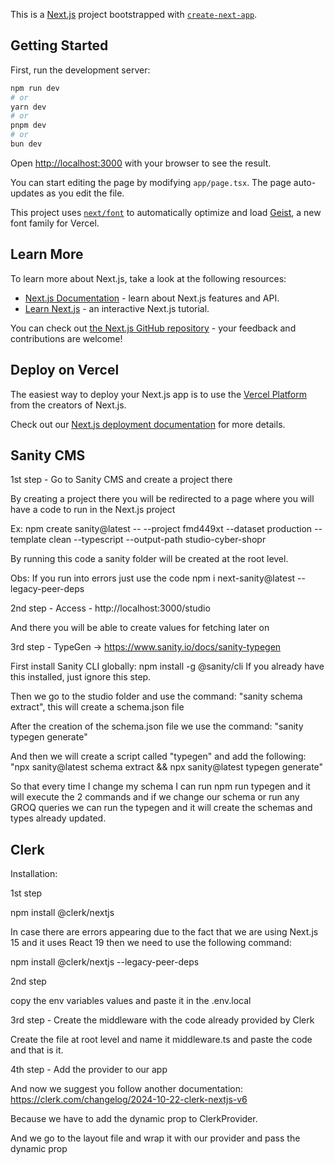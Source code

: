 This is a [Next.js](https://nextjs.org) project bootstrapped with [`create-next-app`](https://nextjs.org/docs/app/api-reference/cli/create-next-app).

## Getting Started

First, run the development server:

```bash
npm run dev
# or
yarn dev
# or
pnpm dev
# or
bun dev
```

Open [http://localhost:3000](http://localhost:3000) with your browser to see the result.

You can start editing the page by modifying `app/page.tsx`. The page auto-updates as you edit the file.

This project uses [`next/font`](https://nextjs.org/docs/app/building-your-application/optimizing/fonts) to automatically optimize and load [Geist](https://vercel.com/font), a new font family for Vercel.

## Learn More

To learn more about Next.js, take a look at the following resources:

- [Next.js Documentation](https://nextjs.org/docs) - learn about Next.js features and API.
- [Learn Next.js](https://nextjs.org/learn) - an interactive Next.js tutorial.

You can check out [the Next.js GitHub repository](https://github.com/vercel/next.js) - your feedback and contributions are welcome!

## Deploy on Vercel

The easiest way to deploy your Next.js app is to use the [Vercel Platform](https://vercel.com/new?utm_medium=default-template&filter=next.js&utm_source=create-next-app&utm_campaign=create-next-app-readme) from the creators of Next.js.

Check out our [Next.js deployment documentation](https://nextjs.org/docs/app/building-your-application/deploying) for more details.

## Sanity CMS

1st step - Go to Sanity CMS and create a project there

By creating a project there you will be redirected to a page where you will have a code to run in the Next.js project

Ex: npm create sanity@latest -- --project fmd449xt --dataset production --template clean --typescript --output-path studio-cyber-shopr

By running this code a sanity folder will be created at the root level. 

Obs: If you run into errors just use the code npm i next-sanity@latest --legacy-peer-deps

2nd step - Access - http://localhost:3000/studio

And there you will be able to create values for fetching later on

3rd step - TypeGen -> https://www.sanity.io/docs/sanity-typegen 

First install Sanity CLI globally: npm install -g @sanity/cli 
If you already have this installed, just ignore this step.

Then we go to the studio folder and use the command: "sanity schema extract", this will create a schema.json file

After the creation of the schema.json file we use the command: "sanity typegen generate"

And then we will create a script called "typegen" and add the following: "npx sanity@latest schema extract && npx sanity@latest typegen generate"

So that every time I change my schema I can run npm run typegen and it will execute the 2 commands and if we change our schema or run any GROQ queries we can run the typegen and it will create the schemas and types already updated.

## Clerk

Installation:

1st step

npm install @clerk/nextjs

In case there are errors appearing due to the fact that we are using Next.js 15 and it uses React 19 then we need to use the following command:

npm install @clerk/nextjs --legacy-peer-deps

2nd step

copy the env variables values and paste it in the .env.local

3rd step - Create the middleware with the code already provided by Clerk

Create the file at root level and name it middleware.ts and paste the code and that is it.

4th step - Add the provider to our app

And now we suggest you follow another documentation: https://clerk.com/changelog/2024-10-22-clerk-nextjs-v6

Because we have to add the dynamic prop to ClerkProvider.

And we go to the layout file and wrap it with our provider and pass the dynamic prop
